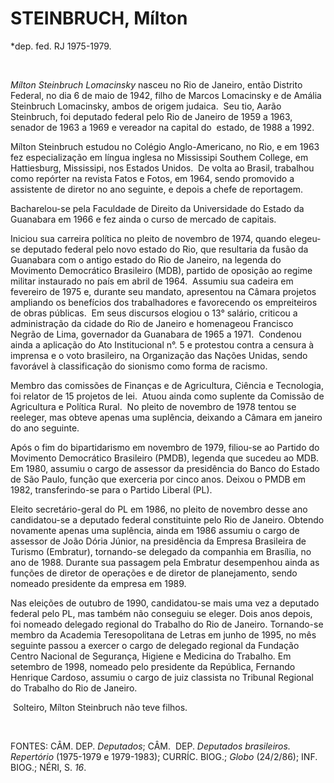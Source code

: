 STEINBRUCH, Mílton
==================

\*dep. fed. RJ 1975-1979.

 

*Mílton Steinbruch Lomacinsky* nasceu no Rio de Janeiro, então Distrito
Federal, no dia 6 de maio de 1942, filho de Marcos Lomacinsky e de
Amália Steinbruch Lomacinsky, ambos de origem judaica.  Seu tio, Aarão
Steinbruch, foi deputado federal pelo Rio de Janeiro de 1959 a 1963,
senador de 1963 a 1969 e vereador na capital do  estado, de 1988 a 1992.

Mílton Steinbruch estudou no Colégio Anglo-Americano, no Rio, e em 1963
fez especialização em língua inglesa no Mississipi Southem College, em
Hattiesburg, Mississipi, nos Estados Unidos.  De volta ao Brasil,
trabalhou como repórter na revista Fatos e Fotos, em 1964, sendo
promovido a assistente de diretor no ano seguinte, e depois a chefe de
reportagem.

Bacharelou-se pela Faculdade de Direito da Universidade do Estado da
Guanabara em 1966 e fez ainda o curso de mercado de capitais.

Iniciou sua carreira política no pleito de novembro de 1974, quando
elegeu-se deputado federal pelo novo estado do Rio, que resultaria da
fusão da Guanabara com o antigo estado do Rio de Janeiro, na legenda do
Movimento Democrático Brasileiro (MDB), partido de oposição ao regime
militar instaurado no país em abril de 1964.  Assumiu sua cadeira em
fevereiro de 1975 e, durante seu mandato, apresentou na Câmara projetos
ampliando os benefícios dos trabalhadores e favorecendo os empreiteiros
de obras públicas.  Em seus discursos elogiou o 13° salário, criticou a
administração da cidade do Rio de Janeiro e homenageou Francisco Negrão
de Lima, governador da Guanabara de 1965 a 1971.  Condenou ainda a
aplicação do Ato Institucional n°. 5 e protestou contra a censura à
imprensa e o voto brasileiro, na Organização das Nações Unidas, sendo
favorável à classificação do sionismo como forma de racismo.

Membro das comissões de Finanças e de Agricultura, Ciência e Tecnologia,
foi relator de 15 projetos de lei.  Atuou ainda como suplente da
Comissão de Agricultura e Política Rural.  No pleito de novembro de 1978
tentou se reeleger, mas obteve apenas uma suplência, deixando a Câmara
em janeiro do ano seguinte.

Após o fim do bipartidarismo em novembro de 1979, filiou-se ao Partido
do Movimento Democrático Brasileiro (PMDB), legenda que sucedeu ao MDB.
Em 1980, assumiu o cargo de assessor da presidência do Banco do Estado
de São Paulo, função que exerceria por cinco anos. Deixou o PMDB em
1982, transferindo-se para o Partido Liberal (PL).

Eleito secretário-geral do PL em 1986, no pleito de novembro desse ano
candidatou-se a deputado federal constituinte pelo Rio de Janeiro.
Obtendo novamente apenas uma suplência, ainda em 1986 assumiu o cargo de
assessor de João Dória Júnior, na presidência da Empresa Brasileira de
Turismo (Embratur), tornando-se delegado da companhia em Brasília, no
ano de 1988. Durante sua passagem pela Embratur desempenhou ainda as
funções de diretor de operações e de diretor de planejamento, sendo
nomeado presidente da empresa em 1989.

Nas eleições de outubro de 1990, candidatou-se mais uma vez a deputado
federal pelo PL, mas também não conseguiu se eleger. Dois anos depois,
foi nomeado delegado regional do Trabalho do Rio de Janeiro. Tornando-se
membro da Academia Teresopolitana de Letras em junho de 1995, no mês
seguinte passou a exercer o cargo de delegado regional da Fundação
Centro Nacional de Segurança, Higiene e Medicina do Trabalho. Em
setembro de 1998, nomeado pelo presidente da República, Fernando
Henrique Cardoso, assumiu o cargo de juiz classista no Tribunal Regional
do Trabalho do Rio de Janeiro.

 Solteiro, Mílton Steinbruch não teve filhos.

 

FONTES: CÂM. DEP. *Deputados*; CÂM.  DEP. *Deputados brasileiros. 
Repertório* (1975-1979 e 1979-1983); CURRÍC. BIOG.; *Globo* (24/2/86);
INF. BIOG.; NÉRI, S. *16*.

 
